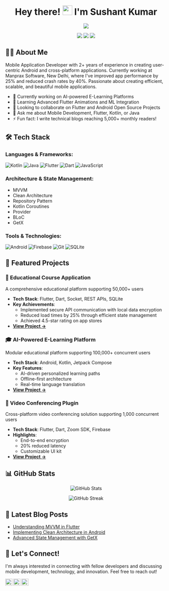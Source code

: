 <h1 align="center">Hey there! <img src="https://raw.githubusercontent.com/MartinHeinz/MartinHeinz/master/wave.gif" width="30px"> I'm Sushant Kumar</h1>

<p align="center">
  <img src="https://readme-typing-svg.herokuapp.com?lines=Mobile+Application+Developer;Flutter+%26+Android+Expert;Full+Stack+Developer;Always+learning+new+things&center=true&width=380&height=45">
</p>

<p align="center">
  <a href="mailto:sushant18072002@gmail.com"><img src="https://img.shields.io/badge/Email-sushant18072002%40gmail.com-blue?style=flat-square&logo=gmail"></a>
  <a href="https://www.linkedin.com/in/sushant-kumar-147ba7190"><img src="https://img.shields.io/badge/LinkedIn-Sushant_Kumar-blue?style=flat-square&logo=linkedin"></a>
  <img src="https://komarev.com/ghpvc/?username=sushant18072002&color=blue&style=flat-square">
</p>

## 👨‍💻 About Me

Mobile Application Developer with 2+ years of experience in creating user-centric Android and cross-platform applications. Currently working at Manprax Software, New Delhi, where I've improved app performance by 25% and reduced crash rates by 40%. Passionate about creating efficient, scalable, and beautiful mobile applications.

- 🔭 Currently working on AI-powered E-Learning Platforms
- 🌱 Learning Advanced Flutter Animations and ML Integration
- 👯 Looking to collaborate on Flutter and Android Open Source Projects
- 💬 Ask me about Mobile Development, Flutter, Kotlin, or Java
- ⚡ Fun fact: I write technical blogs reaching 5,000+ monthly readers!

## 🛠️ Tech Stack

### Languages & Frameworks:
![Kotlin](https://img.shields.io/badge/-Kotlin-0095D5?style=for-the-badge&logo=kotlin&logoColor=white)
![Java](https://img.shields.io/badge/-Java-007396?style=for-the-badge&logo=java&logoColor=white)
![Flutter](https://img.shields.io/badge/-Flutter-02569B?style=for-the-badge&logo=flutter&logoColor=white)
![Dart](https://img.shields.io/badge/-Dart-0175C2?style=for-the-badge&logo=dart&logoColor=white)
![JavaScript](https://img.shields.io/badge/-JavaScript-F7DF1E?style=for-the-badge&logo=javascript&logoColor=black)

### Architecture & State Management:
- MVVM
- Clean Architecture
- Repository Pattern
- Kotlin Coroutines
- Provider
- BLoC
- GetX

### Tools & Technologies:
![Android](https://img.shields.io/badge/-Android-3DDC84?style=for-the-badge&logo=android&logoColor=white)
![Firebase](https://img.shields.io/badge/-Firebase-FFCA28?style=for-the-badge&logo=firebase&logoColor=black)
![Git](https://img.shields.io/badge/-Git-F05032?style=for-the-badge&logo=git&logoColor=white)
![SQLite](https://img.shields.io/badge/-SQLite-003B57?style=for-the-badge&logo=sqlite&logoColor=white)

## 🚀 Featured Projects

### 📱 Educational Course Application
A comprehensive educational platform supporting 50,000+ users
- **Tech Stack**: Flutter, Dart, Socket, REST APIs, SQLite
- **Key Achievements**:
  - Implemented secure API communication with local data encryption
  - Reduced load times by 25% through efficient state management
  - Achieved 4.5-star rating on app stores
- **[View Project →](your-repo-link)**

### 🎓 AI-Powered E-Learning Platform
Modular educational platform supporting 100,000+ concurrent users
- **Tech Stack**: Android, Kotlin, Jetpack Compose
- **Key Features**:
  - AI-driven personalized learning paths
  - Offline-first architecture
  - Real-time language translation
- **[View Project →](your-repo-link)**

### 🎥 Video Conferencing Plugin
Cross-platform video conferencing solution supporting 1,000 concurrent users
- **Tech Stack**: Flutter, Dart, Zoom SDK, Firebase
- **Highlights**:
  - End-to-end encryption
  - 20% reduced latency
  - Customizable UI kit
- **[View Project →](your-repo-link)**

## 📊 GitHub Stats

<p align="center">
  <img src="https://github-readme-stats.vercel.app/api?username=sushant18072002&show_icons=true&theme=radical" alt="GitHub Stats" />
</p>

<p align="center">
  <img src="https://github-readme-streak-stats.herokuapp.com/?user=sushant18072002&theme=radical" alt="GitHub Streak" />
</p>

## 📝 Latest Blog Posts
<!-- BLOG-POST-LIST:START -->
- [Understanding MVVM in Flutter](your-blog-link)
- [Implementing Clean Architecture in Android](your-blog-link)
- [Advanced State Management with GetX](your-blog-link)
<!-- BLOG-POST-LIST:END -->

## 🤝 Let's Connect!

I'm always interested in connecting with fellow developers and discussing mobile development, technology, and innovation. Feel free to reach out!

[<img align="left" alt="LinkedIn" width="22px" src="https://cdn.jsdelivr.net/npm/simple-icons@v3/icons/linkedin.svg" />](https://www.linkedin.com/in/sushant-kumar-147ba7190)
[<img align="left" alt="GitHub" width="22px" src="https://cdn.jsdelivr.net/npm/simple-icons@v3/icons/github.svg" />](https://github.com/sushant18072002)
[<img align="left" alt="Email" width="22px" src="https://cdn.jsdelivr.net/npm/simple-icons@v3/icons/gmail.svg" />](mailto:sushant18072002@gmail.com)